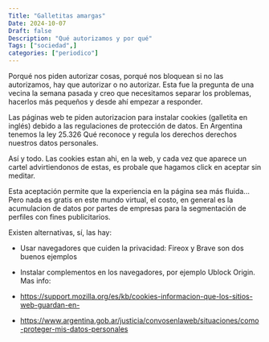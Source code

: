 ```yaml
---
Title: "Galletitas amargas"
Date: 2024-10-07
Draft: false
Description: "Qué autorizamos y por qué"
Tags: ["sociedad",]
categories: ["periodico"]
---
```



Porqué nos piden autorizar cosas, porqué nos bloquean si no las autorizamos, hay
que autorizar o no autorizar. Esta fue la pregunta de una vecina la semana
pasada y creo que necesitamos separar los problemas, hacerlos más pequeños y
desde ahí empezar a responder.

Las páginas web te piden autorizacion para instalar cookies (galletita en inglés) debido a las regulaciones de protección de datos. En Argentina tenemos la ley 25.326 Qué reconoce y regula los derechos derechos nuestros datos personales.

Así y todo. Las cookies estan ahi, en la web, y  cada vez que aparece un cartel advirtiendonos de estas, es probale  que hagamos click en aceptar sin meditar.

Esta aceptación permite que la experiencia en la página sea más fluida... Pero nada es gratis en este mundo virtual, el costo, en general es la acumulacion de datos por partes de empresas para la segmentación de perfiles con fines publicitarios.

Existen alternativas, sí, las hay:

- Usar navegadores que cuiden la privacidad: Fireox y Brave son dos buenos ejemplos
- Instalar complementos en los navegadores, por ejemplo Ublock Origin.
Mas info:

- https://support.mozilla.org/es/kb/cookies-informacion-que-los-sitios-web-guardan-en-
- https://www.argentina.gob.ar/justicia/convosenlaweb/situaciones/como-proteger-mis-datos-personales

